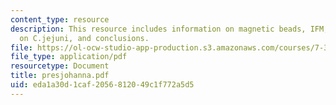 ```yaml
---
content_type: resource
description: This resource includes information on magnetic beads, IFM, detection
  on C.jejuni, and conclusions.
file: https://ol-ocw-studio-app-production.s3.amazonaws.com/courses/7-349-biological-computing-at-the-crossroads-of-engineering-and-science-spring-2005/eda1a30d1caf2056812049c1f772a5d5_presjohanna.pdf
file_type: application/pdf
resourcetype: Document
title: presjohanna.pdf
uid: eda1a30d-1caf-2056-8120-49c1f772a5d5
---
```

